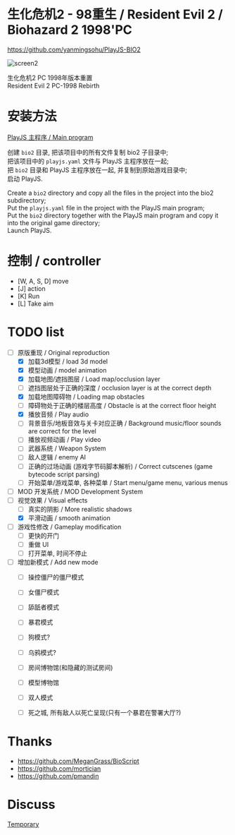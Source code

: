 # 生化危机2 - 98重生 / Resident Evil 2 / Biohazard 2 1998'PC

https://github.com/yanmingsohu/PlayJS-BIO2

![screen2](https://github.com/yanmingsohu/PlayJS-release/blob/master/screen/s2.jpg)

生化危机2 PC 1998年版本重置  
Resident Evil 2 PC-1998 Rebirth


# 安装方法

[PlayJS 主程序 / Main program](https://github.com/yanmingsohu/PlayJS-release)

创建 `bio2` 目录, 把该项目中的所有文件复制 bio2 子目录中;  
把该项目中的 `playjs.yaml` 文件与 PlayJS 主程序放在一起;  
把 `bio2` 目录和 PlayJS 主程序放在一起, 并复制到原始游戏目录中;  
启动 PlayJS.  

Create a `bio2` directory and copy all the files in the project into the bio2 subdirectory;  
Put the `playjs.yaml` file in the project with the PlayJS main program;  
Put the `bio2` directory together with the PlayJS main program and copy it into the original game directory;  
Launch PlayJS.  


# 控制 / controller

* [W, A, S, D] move
* [J] action
* [K] Run
* [L] Take aim


# TODO list

* [ ] 原版重现 / Original reproduction
  * [x] 加载3d模型 / load 3d model
  * [x] 模型动画 / model animation
  * [x] 加载地图/遮挡图层 / Load map/occlusion layer
  * [ ] 遮挡图层处于正确的深度 / occlusion layer is at the correct depth
  * [x] 加载地图障碍物 / Loading map obstacles
  * [ ] 障碍物处于正确的楼层高度 / Obstacle is at the correct floor height
  * [x] 播放音频 / Play audio 
  * [ ] 背景音乐/地板音效与关卡对应正确 / Background music/floor sounds are correct for the level
  * [ ] 播放视频动画 / Play video
  * [ ] 武器系统 / Weapon System
  * [ ] 敌人逻辑 / enemy AI
  * [ ] 正确的过场动画 (游戏字节码脚本解析) / Correct cutscenes (game bytecode script parsing)
  * [ ] 开始菜单/游戏菜单, 各种菜单 / Start menu/game menu, various menus
* [ ] MOD 开发系统 / MOD Development System
* [ ] 视觉效果 / Visual effects
  * [ ] 真实的阴影 / More realistic shadows
  * [x] 平滑动画 / smooth animation
* [ ] 游戏性修改 / Gameplay modification
  * [ ] 更快的开门
  * [ ] 重做 UI
  * [ ] 打开菜单, 时间不停止
* [ ] 增加新模式 / Add new mode
  * [ ] 操控僵尸的僵尸模式
  * [ ] 女僵尸模式
  * [ ] 舔舐者模式
  * [ ] 暴君模式
  * [ ] 狗模式?
  * [ ] 乌鸦模式?
  * [ ] 房间博物馆(和隐藏的测试房间)
  * [ ] 模型博物馆
  * [ ] 双人模式
  * [ ] 死之城, 所有敌人以死亡呈现(只有一个暴君在警署大厅?)


# Thanks

* https://github.com/MeganGrass/BioScript
* https://github.com/mortician
* https://github.com/pmandin


# Discuss

[Temporary](https://tieba.baidu.com/p/6067739411)